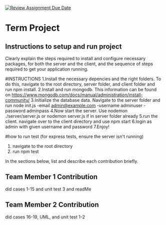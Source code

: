 [![Review Assignment Due Date](https://classroom.github.com/assets/deadline-readme-button-22041afd0340ce965d47ae6ef1cefeee28c7c493a6346c4f15d667ab976d596c.svg)](https://classroom.github.com/a/2tEDYwzN)
# Term Project

## Instructions to setup and run project
Clearly explain the steps required to install and configure necessary packages,
for both the server and the client, and the sequence of steps required to get
your application running.

#INSTRUCTIONS
1.Install the necessary depencies and the right folders. To do this, navigate to the root directory, server folder, and client folder and run npm install.
2.Install and run mongodb. This information can be found on https://www.mongodb.com/docs/manual/administration/install-community/
3.Initialize the database data. Navigate to the server folder and run node init.js -email admin@example.com -username adminuser -password adminpass
4.Now start the server. Use nodemon ./server/server.js or nodemon server.js if in server folder already
5.run the client. navigate over to the client directory and use npm start
6.login as admin with given username and password
7.Enjoy!

#how to run test (for express tests, ensure the server isn't running)
1. navigate to the root directory
2. run npm test


In the sections below, list and describe each contribution briefly.

## Team Member 1 Contribution
<Nelson Chan>
did cases 1-15 and unit test 3 and readMe

## Team Member 2 Contribution
<Matthew Lin>
did cases 16-19, UML, and unit test 1-2
